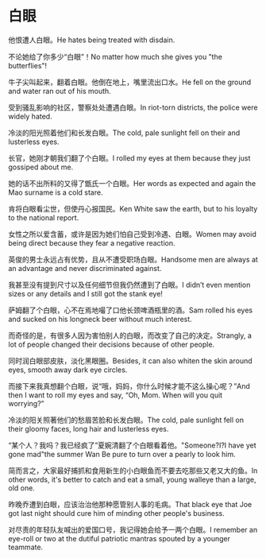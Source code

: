 # 白眼

<p><span class="chinese">他恨遭人白眼。</span><span class="english">He hates being treated with disdain.</span></p>

<p><span class="chinese">不论她给了你多少“白眼”！</span><span class="english">No matter how much she gives you "the butterflies"!</span></p>

<p><span class="chinese">牛子尖叫起来，翻着白眼。他倒在地上，嘴里流出口水。</span><span class="english">He fell on the ground and water ran out of his mouth.</span></p>

<p><span class="chinese">受到骚乱影响的社区，警察处处遭遇白眼。</span><span class="english">In riot-torn districts, the police were widely hated.</span></p>

<p><span class="chinese">冷淡的阳光照着他们和长发白眼。</span><span class="english">The cold, pale sunlight fell on their and lusterless eyes.</span></p>

<p><span class="chinese">长官，她刚才朝我们翻了个白眼。</span><span class="english">I rolled my eyes at them because they just gossiped about me.</span></p>

<p><span class="chinese">她的话不出所料的又得了甑氏一个白眼。</span><span class="english">Her words as expected and again the Mao surname is a cold stare.</span></p>

<p><span class="chinese">肯将白眼看尘世，但使丹心报国民。</span><span class="english">Ken White saw the earth, but to his loyalty to the national report.</span></p>

<p><span class="chinese">女性之所以爱含蓄，或许是因为她们怕自己受到冷遇、白眼。</span><span class="english">Women may avoid being direct because they fear a negative reaction.</span></p>

<p><span class="chinese">英俊的男士永远占有优势，且从不遭受职场白眼。</span><span class="english">Handsome men are always at an advantage and never discriminated against.</span></p>

<p><span class="chinese">我甚至没有提到尺寸以及任何细节但我仍然遭到了白眼。</span><span class="english">I didn’t even mention sizes or any details and I still got the stank eye!</span></p>

<p><span class="chinese">萨姆翻了个白眼，心不在焉地嘬了口他长颈啤酒瓶里的酒。</span><span class="english">Sam rolled his eyes and sucked on his longneck beer without much interest.</span></p>

<p><span class="chinese">而奇怪的是，有很多人因为害怕别人的白眼，而改变了自己的决定。</span><span class="english">Strangly, a lot of people changed their decisions because of other people.</span></p>

<p><span class="chinese">同时润白眼部皮肤，淡化黑眼圈。</span><span class="english">Besides, it can also whiten the skin around eyes, smooth away dark eye circles.</span></p>

<p><span class="chinese">而接下来我真想翻个白眼，说“哦，妈妈，你什么时候才能不这么操心呢？”</span><span class="english">And then I want to roll my eyes and say, “Oh, Mom. When will you quit worrying?”</span></p>

<p><span class="chinese">冷淡的阳关照著他们的愁眉苦脸和长发白眼。</span><span class="english">The cold, pale sunlight fell on their gloomy faces, long hair and lusterless eyes.</span></p>

<p><span class="chinese">“某个人？我吗？我已经疯了”夏婉清翻了个白眼看着他。</span><span class="english">"Someone?I?I have yet gone mad"the summer Wan Be pure to turn over a pearly to look him.</span></p>

<p><span class="chinese">简而言之，大家最好捕抓和食用新生的小白眼鱼而不要去吃那些又老又大的鱼。</span><span class="english">In other words, it's better to catch and eat a small, young walleye than a large, old one.</span></p>

<p><span class="chinese">昨晚乔遭到白眼，应该治治他那种愿管别人事的毛病。</span><span class="english">That black eye that Joe got last night should cure him of minding other people's business.</span></p>

<p><span class="chinese">对尽责的年轻队友喊出的爱国口号，我记得她会给予一两个白眼。</span><span class="english">I remember an eye-roll or two at the dutiful patriotic mantras spouted by a younger teammate.</span></p>

